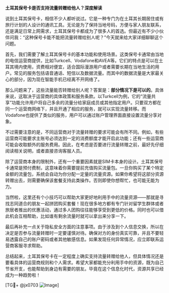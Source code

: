 **土耳其保号卡是否支持流量转赠给他人？深度解读**

说到土耳其保号卡，相信不少人都听说过。它是一种专门为在土耳其长期居住或有旅行计划的人设计的通讯工具。无论是为了保持当地号码，方便与家人朋友联系，还是满足日常上网需求，土耳其保号卡都成为了很多人的首选。但最近有不少小伙伴问我：“这种保号卡能不能把流量转赠给别人呢？”今天就来给大家详细聊聊这个问题。

首先，我们需要了解土耳其保号卡的基本功能和使用场景。这类保号卡通常由当地的电信运营商提供，比如Turkcell、Vodafone和AVEA等。它们的特点是可以在土耳其境内使用，资费相对便宜，适合国际漫游用户或者需要长期在当地生活的用户。常见的服务包括语音通话、短信以及数据流量。而其中的数据流量是大家最关心的部分，因为现在智能手机已经离不开网络了。

那么问题来了，这些流量能否转赠给别人呢？答案是：**部分情况下是可以的**。具体来说，这取决于运营商的具体政策和服务条款。以Turkcell为例，它的“流量共享”功能允许用户将自己多余的流量分给家庭成员或其他指定用户。只要双方都在同一个运营商网络下，并且开通了相应的服务，就可以实现流量转移。而Vodafone也提供了类似的服务，用户可以通过账户管理界面直接设置流量分享对象。

不过需要注意的是，不同运营商对于流量转赠的要求可能会有所不同。例如，有些运营商可能要求主账号必须达到一定的消费额度才能开启此功能；还有一些运营商可能会收取额外的服务费用。因此，在考虑是否要进行流量转赠之前，最好先仔细阅读相关说明，或者直接咨询客服人员。

除了运营商本身的限制外，还有一个重要因素就是SIM卡本身的设计。土耳其保号卡通常是预付费制，这意味着你需要提前充值购买流量包。一旦你购买了某个特定金额的流量包，系统会自动为你分配一定量的流量资源。如果你希望将这部分资源转赠出去，则需要确保该套餐支持此类操作。否则即使你想帮忙，也可能无能为力。

当然啦，这里还有个小技巧可以帮助大家更好地利用手中的流量资源——那就是寻找志同道合的朋友一起拼团购买套餐！现在很多地方都有专门针对留学生群体或者旅居者推出的优惠活动，通过多人团购往往能够享受到更低的价格。同时也可以借此机会互相帮助，比如谁有剩余流量时就可以拿出来分享一下。

最后再补充一点关于隐私安全方面的注意事项。由于涉及到个人信息交换，所以在决定是否参与流量转赠时一定要谨慎对待。确保对方的身份真实可靠，并且不要轻易透露自己的账户密码或者其他敏感信息。如果发现任何异常情况，应立即联系运营商客服寻求帮助。

总结起来，土耳其保号卡在一定程度上确实支持流量转赠给他人，但具体情况还是要看具体的运营商规则和个人需求。希望大家都能充分利用手中的资源，既为自己节省开支，也能帮助到身边有需要的朋友。毕竟在这个信息化时代，资源共享已经成为一种趋势啦！

[TG💪+ @jx0703 ![Image](https://github.com/user-attachments/assets/dbca1d08-cadb-493c-b0ec-ad6f7a83f270)]
